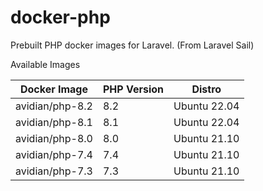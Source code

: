 # docker-php

Prebuilt PHP docker images for Laravel. (From Laravel Sail)

Available Images

| Docker Image    | PHP Version | Distro       |
| --------------- | ----------- | ------------ |
| avidian/php-8.2 | 8.2         | Ubuntu 22.04 |
| avidian/php-8.1 | 8.1         | Ubuntu 22.04 |
| avidian/php-8.0 | 8.0         | Ubuntu 21.10 |
| avidian/php-7.4 | 7.4         | Ubuntu 21.10 |
| avidian/php-7.3 | 7.3         | Ubuntu 21.10 |
